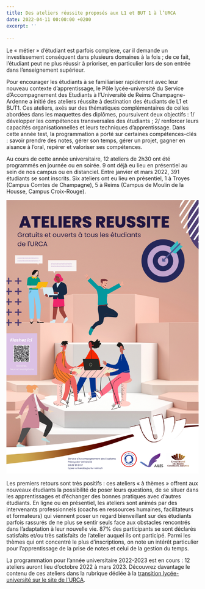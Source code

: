 ```yaml
---
title: Des ateliers réussite proposés aux L1 et BUT 1 à l’URCA
date: 2022-04-11 00:00:00 +0200
excerpt: ''

---
```

Le « métier » d’étudiant est parfois complexe, car il demande un investissement conséquent dans plusieurs domaines à la fois ; de ce fait, l’étudiant peut ne plus réussir à prioriser, en particulier lors de son entrée dans l’enseignement supérieur.

Pour encourager les étudiants à se familiariser rapidement avec leur nouveau contexte d’apprentissage, le Pôle lycée-université du Service d’Accompagnement des Etudiants à l’Université de Reims Champagne-Ardenne a initié des ateliers réussite à destination des étudiants de L1 et BUT1. Ces ateliers, axés sur des thématiques complémentaires de celles abordées dans les maquettes des diplômes, poursuivent deux objectifs : 1/ développer les compétences transversales des étudiants ; 2/ renforcer leurs capacités organisationnelles et leurs techniques d’apprentissage. Dans cette année test, la programmation a porté sur certaines compétences-clés : savoir prendre des notes, gérer son temps, gérer un projet, gagner en aisance à l’oral, repérer et valoriser ses compétences.

Au cours de cette année universitaire, 12 ateliers de 2h30 ont été programmés en journée ou en soirée. 9 ont déjà eu lieu en présentiel au sein de nos campus ou en distanciel. Entre janvier et mars 2022, 391 étudiants se sont inscrits. Six ateliers ont eu lieu en présentiel, 1 à Troyes (Campus Comtes de Champagne), 5 à Reims (Campus de Moulin de la Housse, Campus Croix-Rouge).

![](/uploads/affiche-fin-programme.png)

Les premiers retours sont très positifs : ces ateliers « à thèmes » offrent aux nouveaux étudiants la possibilité de poser leurs questions, de se situer dans les apprentissages et d’échanger des bonnes pratiques avec d’autres étudiants. En ligne ou en présentiel, les ateliers sont animés par des intervenants professionnels (coachs en ressources humaines, facilitateurs et formateurs) qui viennent poser un regard bienveillant sur des étudiants parfois rassurés de ne plus se sentir seuls face aux obstacles rencontrés dans l’adaptation à leur nouvelle vie. 87% des participants se sont déclarés satisfaits et/ou très satisfaits de l’atelier auquel ils ont participé. Parmi les thèmes qui ont concentré le plus d’inscriptions, on note un intérêt particulier pour l’apprentissage de la prise de notes et celui de la gestion du temps.

La programmation pour l’année universitaire 2022-2023 est en cours : 12 ateliers auront lieu d’octobre 2022 à mars 2023. Découvrez davantage le contenu de ces ateliers dans la rubrique dédiée à la [transition lycée-université sur le site de l’URCA](https://www.univ-reims.fr/orientation-et-insertion/transition-lycee-universite/informations-aux-etudiants-en-l1-but1/ateliers-reussite/ateliers-reussite,25607,42242.html).